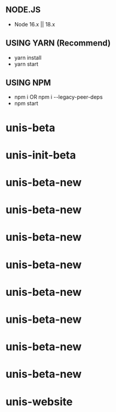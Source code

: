 ## NODE.JS

- Node 16.x || 18.x

## USING YARN (Recommend)

- yarn install
- yarn start

## USING NPM

- npm i OR npm i --legacy-peer-deps
- npm start
# unis-beta
# unis-init-beta
# unis-beta-new
# unis-beta-new
# unis-beta-new
# unis-beta-new
# unis-beta-new
# unis-beta-new
# unis-beta-new
# unis-beta-new
# unis-website

